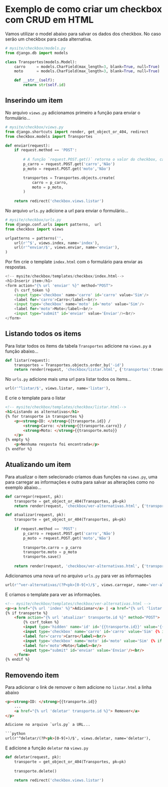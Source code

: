 Exemplo de como criar um checkbox com CRUD em HTML
===

Vamos utilizar o model abaixo para salvar os dados dos checkbox. No caso serão um checkbox para cada alternativa.

```python
# mysite/checkbox/models.py
from django.db import models

class Transportes(models.Model):
    carro     = models.CharField(max_length=3, blank=True, null=True)
    moto      = models.CharField(max_length=3, blank=True, null=True)

    def __str__(self):
        return str(self.id)
```

Inserindo um item
---

No arquivo `views.py` adicionamos primeiro a função para enviar o formulário...

```python
# mysite/checkbox/views.py
from django.shortcuts import render, get_object_or_404, redirect
from checkbox.models import Transportes

def enviar(request):
    if request.method == 'POST':
        
        # A função `request.POST.get()` retorna o valor do checkbox, caso o contrário retorna o valor 'Não'
        p_carro = request.POST.get('carro','Não')
        p_moto = request.POST.get('moto','Não')

        transportes = Transportes.objects.create(
            carro = p_carro,
            moto = p_moto,
        )
            
    return redirect('checkbox.views.listar')
```

No arquivo `urls.py` adicione a url para enviar o formulário...

```python
# mysite/checkbox/urls.py
from django.conf.urls import patterns,  url
from checkbox import views

urlpatterns = patterns('',
    url(r'^$', views.index, name='index'),
    url(r'^enviar/$', views.enviar, name='enviar'),
)
```

Por fim crie o template `index.html` com o formulário para enviar as respostas.

```python
<!-- mysite/checkbox/templates/checkbox/index.html-->
<h1>Inserir item</h1>
<form action="{% url 'enviar' %}" method="POST">
    {% csrf_token %}
    <input type='checkbox' name='carro' id='carro' value='Sim'/>
    <label for='carro'>Carro</label><br/>
    <input type='checkbox' name='moto' id='moto' value='Sim'/>
    <label for='moto'>Moto</label><br/>
    <input type="submit" id='enviar' value='Enviar'/><br/>
</form>
```


Listando todos os items
---

Para listar todos os items da tabela `Transportes` adicione na `views.py` a função abaixo...

```python
def listar(request):
    transportes = Transportes.objects.order_by('-id')
    return render(request, 'checkbox/listar.html', {'transportes':transportes})
```

No `urls.py` adicione mais uma url para listar todos os items...

```python
url(r'^listar/$', views.listar, name='listar'),
```

E crie o template para o listar

```html
<!-- mysite/checkbox/templates/checkbox/listar.html-->
<h1>Listando as alternativas</h1>
{% for transporte in transportes %}
    <p><strong>ID: </strong>{{transporte.id}} / 
        <strong>Carro: </strong>{{transporte.carro}} / 
        <strong>Moto: </strong>{{transporte.moto}}
    </p>
{% empty %}
    <p>Nenhuma resposta foi encontrada</p>
{% endfor %}
```


Atualizando um item
---

Para atualizar o item selecionado criamos duas funções na `views.py`, uma para carregar as informações e outra para 
salvar as alterações como no exemplo abaixo...

```python
def carregar(request, pk):
    transporte = get_object_or_404(Transportes, pk=pk)
    return render(request, 'checkbox/ver-alternativas.html', {'transporte': transporte})

def atualizar(request, pk):
    transporte = get_object_or_404(Transportes, pk=pk)
    
    if request.method == 'POST':
        p_carro = request.POST.get('carro','Não')
        p_moto = request.POST.get('moto','Não')
                
        transporte.carro = p_carro
        transporte.moto = p_moto
        transporte.save()
        
    return render(request, 'checkbox/ver-alternativas.html', {'transporte': transporte})
```

Adicionamos uma nova url no arquivo `urls.py` para ver as informações

```python
url(r'^ver-alternativas/(?P<pk>[0-9]+)/$', views.carregar, name='ver-alternativas'),
```

E criamos o template para ver as informações.

```html
<!-- mysite/checkbox/templates/checkbox/ver-alternativas.html -->
<p><a href="{% url 'index' %}">Adicionar</a> | <a href="{% url 'listar' %}">Listar</a> | </p>
{% if transporte %}
    <form action="{% url 'atualizar' transporte.id %}" method="POST">
        {% csrf_token %}
        <input type='hidden' name='id' id='{{transporte.id}}' value='{{ transporte.id }}'/>
        <input type='checkbox' name='carro' id='carro' value='Sim' {% if transporte.carro == "Sim" %} checked {% endif %}/>
        <label for='carro'>Carro</label><br/>
        <input type='checkbox' name='moto' id='moto' value='Sim' {% if transporte.moto == "Sim" %} checked {% endif %}/>
        <label for='moto'>Moto</label><br/>
        <input type="submit" id='enviar' value='Enviar'/><br/>
    </form>
{% endif %}
```


Removendo item
---

Para adicionar o link de remover o item adicione no `listar.html` a linha abaixo

```html
<p><strong>ID: </strong>{{transporte.id}}
    ...
    <a href="{% url 'deletar' transporte.id %}"> Remover</a>
</p>

Adicione no arquivo `urls.py` a URL...

```python
url(r'^deletar/(?P<pk>[0-9]+)/$', views.deletar, name='deletar'),
```

E adicione a função `deletar` na `views.py`

```python
def deletar(request, pk):
    transporte = get_object_or_404(Transportes, pk=pk)
    
    transporte.delete()
    
    return redirect('checkbox.views.listar')
```